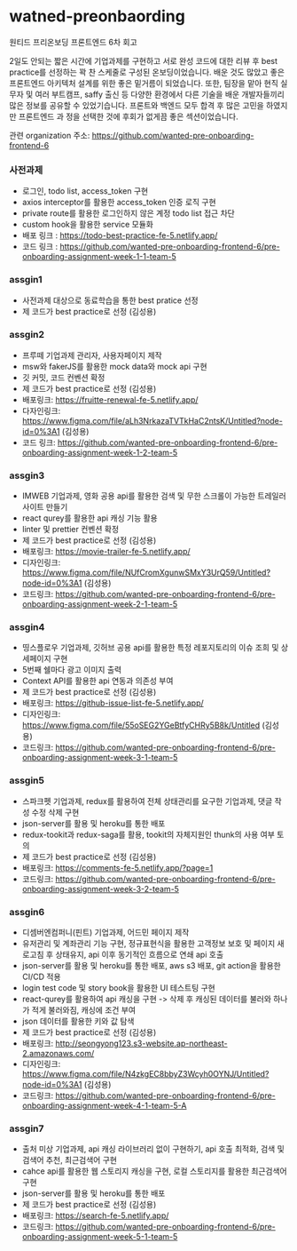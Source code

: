 # watned-preonbaording
원티드 프리온보딩 프론트엔드 6차 회고
  
  2일도 안되는 짧은 시간에 기업과제를 구현하고 서로 완성 코드에 대한 리뷰 후 best practice를 선정하는 꽉 찬 스케줄로 구성된 온보딩이었습니다.
  배운 것도 많았고 좋은 프론트엔드 아키텍처 설계를 위한 좋은 밑거름이 되었습니다. 또한, 팀장을 맡아 현직 실무자 및 여러 부트캠프, saffy 출신 등
  다양한 환경에서 다른 기술을 배운 개발자들끼리 많은 정보를 공유할 수 있었기습니다. 프론트와 백엔드 모두 합격 후 많은 고민을 하였지만 프론트엔드 과
  정을 선택한 것에 후회가 없게끔 좋은 섹션이었습니다.
  
  관련 organization 주소: https://github.com/wanted-pre-onboarding-frontend-6


### 사전과제
  - 로그인, todo list, access_token 구현
  - axios interceptor를 활용한 access_token 인증 로직 구현
  - private route를 활용한 로그인하지 않은 계정 todo list 접근 차단
  - custom hook을 활용한 service 모듈화
  - 배포 링크 : https://todo-best-practice-fe-5.netlify.app/
  - 코드 링크 : https://github.com/wanted-pre-onboarding-frontend-6/pre-onboarding-assignment-week-1-1-team-5

### assgin1
  - 사전과제 대상으로 동료학습을 통한 best pratice 선정
  - 제 코드가 best practice로 선정 (김성용)

### assgin2
  - 프루떼 기업과제 관리자, 사용자페이지 제작
  - msw와 fakerJS를 활용한 mock data와 mock api 구현
  - 깃 커밋, 코드 컨벤션 확정
  - 제 코드가 best practice로 선정 (김성용)
  - 배포링크:  https://fruitte-renewal-fe-5.netlify.app/
  - 다자인링크: https://www.figma.com/file/aLh3NrkazaTVTkHaC2ntsK/Untitled?node-id=0%3A1 (김성용)
  - 코드 링크: https://github.com/wanted-pre-onboarding-frontend-6/pre-onboarding-assignment-week-1-2-team-5
  
### assgin3
  - IMWEB 기업과제, 영화 공용 api를 활용한 검색 및 무한 스크롤이 가능한 트레일러 사이트 만들기
  - react qurey를 활용한 api 캐싱 기능 활용
  - linter 및 prettier 컨벤션 확정
  - 제 코드가 best practice로 선정 (김성용)
  - 배포링크: https://movie-trailer-fe-5.netlify.app/
  - 디자인링크: https://www.figma.com/file/NUfCromXgunwSMxY3UrQ59/Untitled?node-id=0%3A1 (김성용)
  - 코드링크: https://github.com/wanted-pre-onboarding-frontend-6/pre-onboarding-assignment-week-2-1-team-5
  
### assgin4
  - 띵스플로우 기업과제, 깃허브 공용 api를 활용한 특정 레포지토리의 이슈 조희 및 상세페이지 구현
  - 5번째 쉘마다 광고 이미지 출력
  - Context API를 활용한 api 연동과 의존성 부여
  - 제 코드가 best practice로 선정 (김성용)
  - 배포링크: https://github-issue-list-fe-5.netlify.app/
  - 디자인링크: https://www.figma.com/file/55oSEG2YGeBtfyCHRy5B8k/Untitled (김성용)
  - 코드링크: https://github.com/wanted-pre-onboarding-frontend-6/pre-onboarding-assignment-week-3-1-team-5
  
### assgin5
 - 스파크펫 기업과제, redux를 활용하여 전체 상태관리를 요구한 기업과제, 댓글 작성 수정 삭제 구현
 - json-server를 활용 및 heroku를 통한 배포
 - redux-tookit과 redux-saga를 활용, tookit의 자체지원인 thunk의 사용 여부 토의
 - 제 코드가 best practice로 선정 (김성용)
 - 배포링크: https://comments-fe-5.netlify.app/?page=1
 - 코드링크: https://github.com/wanted-pre-onboarding-frontend-6/pre-onboarding-assignment-week-3-2-team-5
 
### assgin6
 - 디셈버엔컴퍼니(핀트) 기업과제, 어드민 페이지 제작
 - 유저관리 및 계좌관리 기능 구현, 정규표현식을 활용한 고객정보 보호 및 페이지 새로고침 후 상태유지, api 이후 동기적인 흐름으로 연쇄 api 호출
 - json-server를 활용 및 heroku를 통한 배포, aws s3 배포, git action을 활용한 CI/CD 적용
 - login test code 및 story book을 활용한 UI 테스트팅 구현
 - react-qurey를 활용하여 api 캐싱을 구현 -> 삭제 후 캐싱된 데이터를 불러와 하나가 적게 불러와짐, 캐싱에 조건 부여
 - json 데이터를 활용한 키와 값 탐색
 - 제 코드가 best practice로 선정 (김성용)
 - 배포링크: http://seongyong123.s3-website.ap-northeast-2.amazonaws.com/
 - 디자인링크: https://www.figma.com/file/N4zkgEC8bbyZ3Wcyh0OYNJ/Untitled?node-id=0%3A1 (김성용)
 - 코드링크: https://github.com/wanted-pre-onboarding-frontend-6/pre-onboarding-assignment-week-4-1-team-5-A

### assgin7
 - 출처 미상 기업과제, api 캐싱 라이브러리 없이 구현하기, api 호출 최적화, 검색 및 검색어 추천, 최근검색어 구현
 - cahce api를 활용한 웹 스토리지 캐싱을 구현, 로컬 스토리지를 활용한 최근검색어 구현
 - json-server를 활용 및 heroku를 통한 배포
 - 제 코드가 best practice로 선정 (김성용)
 - 배포링크: https://search-fe-5.netlify.app/
 - 코드링크: https://github.com/wanted-pre-onboarding-frontend-6/pre-onboarding-assignment-week-5-1-team-5


 
 
